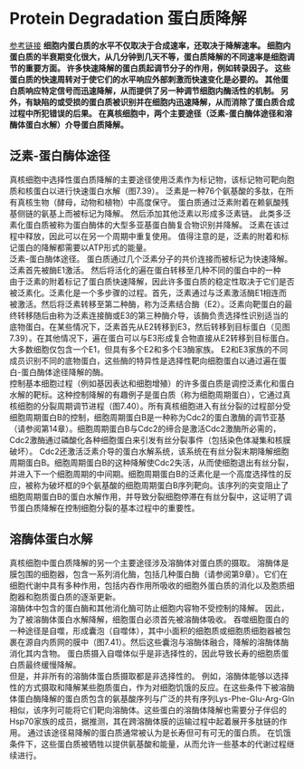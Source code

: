 # Protein Degradation 蛋白质降解

[参考链接](https://www.ncbi.nlm.nih.gov/books/NBK9957/)
**细胞内蛋白质的水平不仅取决于合成速率，还取决于降解速率。 细胞内蛋白质的半衰期变化很大，从几分钟到几天不等，蛋白质降解的不同速率是细胞调节的重要方面。 许多快速降解的蛋白质起调节分子的作用，例如转录因子。 这些蛋白质的快速周转对于使它们的水平响应外部刺激而快速变化是必要的。 其他蛋白质响应特定信号而迅速降解，从而提供了另一种调节细胞内酶活性的机制。 另外，有缺陷的或受损的蛋白质被识别并在细胞内迅速降解，从而消除了蛋白质合成过程中所犯错误的后果。 在真核细胞中，两个主要途径（泛素-蛋白酶体途径和溶酶体蛋白水解）介导蛋白质降解。**  

## 泛素-蛋白酶体途径
真核细胞中选择性蛋白质降解的主要途径使用泛素作为标记物，该标记物可靶向胞质和核蛋白以进行快速蛋白水解（图7.39）。 泛素是一种76个氨基酸的多肽，在所有真核生物（酵母，动物和植物）中高度保守。 蛋白质通过泛素附着在赖氨酸残基侧链的氨基上而被标记为降解。 然后添加其他泛素以形成多泛素链。 此类多泛素化蛋白质被称为蛋白酶体的大型多亚基蛋白酶复合物识别并降解。 泛素在该过程中释放，因此可以在另一个周期中重复使用。 值得注意的是，泛素的附着和标记蛋白的降解都需要以ATP形式的能量。  
泛素-蛋白酶体途径。 蛋白质通过几个泛素分子的共价连接而被标记为快速降解。 泛素首先被酶E1激活。 然后将活化的遍在蛋白转移至几种不同的蛋白中的一种  
由于泛素的附着标记了蛋白质快速降解，因此许多蛋白质的稳定性取决于它们是否被泛素化。泛素化是一个多步骤的过程。首先，泛素通过与泛素激活酶E1相连而被激活。然后将泛素转移至第二种酶，称为泛素结合酶（E2）。泛素向靶蛋白的最终转移随后由称为泛素连接酶或E3的第三种酶介导，该酶负责选择性识别适当的底物蛋白。在某些情况下，泛素首先从E2转移到E3，然后转移到目标蛋白（见图7.39）。在其他情况下，遍在蛋白可以与E3形成复合物直接从E2转移到目标蛋白。大多数细胞仅包含一个E1，但具有多个E2和多个E3酶家族。 E2和E3家族的不同成员识别不同的底物蛋白，这些酶的特异性是选择性靶向细胞蛋白以通过遍在蛋白-蛋白酶体途径降解的酶。  
控制基本细胞过程（例如基因表达和细胞增殖）的许多蛋白质是调控泛素化和蛋白水解的靶标。这种控制降解的有趣例子是蛋白质（称为细胞周期蛋白），它通过真核细胞的分裂周期调节进程（图7.40）。所有真核细胞进入有丝分裂的过程部分受细胞周期蛋白B的控制，细胞周期蛋白B是一种称为Cdc2的蛋白激酶的调节亚基（请参阅第14章）。细胞周期蛋白B与Cdc2的缔合是激活Cdc2激酶所必需的，Cdc2激酶通过磷酸化各种细胞蛋白来引发有丝分裂事件（包括染色体凝集和核膜破坏）。 Cdc2还激活泛素介导的蛋白水解系统，该系统在有丝分裂末期降解细胞周期蛋白B。细胞周期蛋白B的这种降解使Cdc2失活，从而使细胞退出有丝分裂，并进入下一个细胞周期的中间期。细胞周期蛋白B的泛素化是一个高度选择性的反应，被称为破坏框的9个氨基酸的细胞周期蛋白B序列靶向。该序列的突变阻止了细胞周期蛋白B的蛋白水解作用，并导致分裂细胞停滞在有丝分裂中，这证明了调节蛋白质降解在控制细胞分裂的基本过程中的重要性。  


## 溶酶体蛋白水解
真核细胞中蛋白质降解的另一个主要途径涉及溶酶体对蛋白质的摄取。 溶酶体是膜包围的细胞器，包含一系列消化酶，包括几种蛋白酶（请参阅第9章）。它们在细胞代谢中具有多种作用，包括内吞作用所吸收的细胞外蛋白质的消化以及胞质细胞器和胞质蛋白质的逐渐更新。  
溶酶体中包含的蛋白酶和其他消化酶可防止细胞内容物不受控制的降解。 因此，为了被溶酶体蛋白水解降解，细胞蛋白必须首先被溶酶体吸收。 吞噬细胞蛋白的一种途径是自噬，形成囊泡（自噬体），其中小面积的细胞质或细胞质细胞器被包裹在源自内质网的膜中（图7.41）。然后这些囊泡与溶酶体融合，降解的溶酶体酶消化其内含物。 蛋白质摄入自噬体似乎是非选择性的，因此导致长寿的细胞质蛋白质最终缓慢降解。  
但是，并非所有的溶酶体蛋白质摄取都是非选择性的。 例如，溶酶体能够以选择性的方式摄取和降解某些胞质蛋白，作为对细胞饥饿的反应。在这些条件下被溶酶体蛋白酶降解的蛋白质包含的氨基酸序列与广泛的共有序列Lys-Phe-Glu-Arg-Gln相似，该序列可能将它们靶向溶酶体。这些蛋白的溶酶体降解也需要分子伴侣的Hsp70家族的成员，据推测，其在跨溶酶体膜的运输过程中起着展开多肽链的作用。 通过该途径易降解的蛋白质通常被认为是长寿但可有可无的蛋白质。 在饥饿条件下，这些蛋白质被牺牲以提供氨基酸和能量，从而允许一些基本的代谢过程继续进行。  